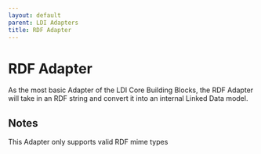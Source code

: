 ```yaml
---
layout: default
parent: LDI Adapters
title: RDF Adapter
---
```


# RDF Adapter

As the most basic Adapter of the LDI Core Building Blocks, the RDF Adapter will take in an RDF string and convert it 
into an internal Linked Data model.  

## Notes

This Adapter only supports valid RDF mime types